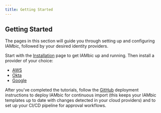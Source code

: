 ```yaml
---
title: Getting Started
---
```

## Getting Started

The pages in this section will guide you through setting up and configuring IAMbic, followed by your desired identity providers.

Start with the [Installation](/getting_started/install_and_configure) page to get IAMbic up and running. Then install a provider
of your choice:

* [AWS](/getting_started/aws)
* [Okta](/getting_started/okta)
* [Google](/getting_started/google)

After you've completed the tutorials, follow the [GitHub](/getting_started/github) deployment instructions to deploy IAMbic for continuous import (this keeps your IAMbic templates up to date with changes detected in your cloud providers) and to set up your CI/CD pipeline for approval workflows.
